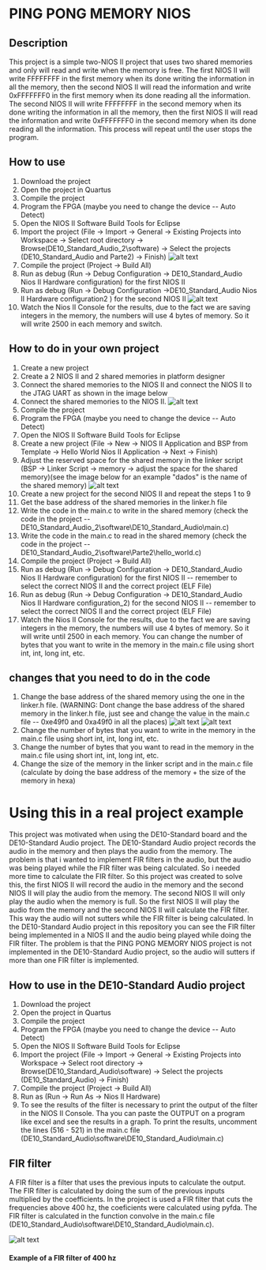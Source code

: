 # PING PONG MEMORY NIOS 

## Description
This project is a simple two-NIOS II project that uses two shared memories and only will read and write when the memory is free. The first NIOS II will write FFFFFFFF in the first memory when its done writing the information in all the memory, then the second NIOS II will read the information and write 0xFFFFFFF0 in the first memory when its done reading all the information. The second NIOS II will write FFFFFFFF in the second memory when its done writing the information in all the memory, then the first NIOS II will read the information and write 0xFFFFFFF0 in the second memory when its done reading all the information. This process will repeat until the user stops the program.

## How to use
1. Download the project
2. Open the project in Quartus
3. Compile the project
4. Program the FPGA (maybe you need to change the device -- Auto Detect)
5. Open the NIOS II Software Build Tools for Eclipse
6. Import the project (File -> Import -> General -> Existing Projects into Workspace -> Select root directory -> Browse(DE10_Standard_Audio_2\software) -> Select the projects (DE10_Standard_Audio and Parte2) -> Finish)
![alt text](images/eclipse.png)
7. Compile the project (Project -> Build All)
8. Run as debug (Run -> Debug Configuration -> DE10_Standard_Audio Nios II Hardware configuration) for the first NIOS II 
9. Run as debug (Run -> Debug Configuration  ->DE10_Standard_Audio Nios II Hardware configuration2 ) for the second NIOS II 
![alt text](images/iniciate_debig.png)
10. Watch the Nios II Console for the results, due to the fact we are saving integers in the memory, the numbers will use 4 bytes of memory. So it will write 2500 in each memory and switch.

## How to do in your own project
1. Create a new project
2. Create a 2 NIOS II  and 2 shared memories in platform designer
3. Connect the shared memories to the NIOS II and connect the NIOS II to the JTAG UART as shown in the image below
4. Connect the shared memories to the NIOS II.
![alt text](images/plataform.png)
5. Compile the project
6. Program the FPGA (maybe you need to change the device -- Auto Detect)
7. Open the NIOS II Software Build Tools for Eclipse
8. Create a new project (File -> New -> NIOS II Application and BSP from Template -> Hello World Nios II Application -> Next -> Finish)
9. Adjust the reserved space for the shared memory in the linker script (BSP -> Linker Script -> memory -> adjust the space for the shared memory)(see the image below for an example "dados" is the name of the shared memory)
![alt text](images/dados_1.png)
10. Create a new project for the second NIOS II  and repeat the steps 1 to 9
11. Get the base address of the shared memories in the linker.h file
12. Write the code in the main.c to write in the shared memory (check the code in the project -- DE10_Standard_Audio_2\software\DE10_Standard_Audio\main.c)
13. Write the code in the main.c to read in the shared memory (check the code in the project -- DE10_Standard_Audio_2\software\Parte2\hello_world.c)
14. Compile the project (Project -> Build All)
15. Run as debug (Run -> Debug Configuration -> DE10_Standard_Audio Nios II Hardware configuration) for the first NIOS II -- remember to select the correct NIOS II and the correct project (ELF File)
16. Run as debug (Run -> Debug Configuration  -> DE10_Standard_Audio Nios II Hardware configuration_2) for the second NIOS II -- remember to select the correct NIOS II and the correct project (ELF File)
17. Watch the Nios II Console for the results, due to the fact we are saving integers in the memory, the numbers will use 4 bytes of memory. So it will write until 2500 in each memory. You can change the number of bytes that you want to write in the memory in the main.c file using short int, int, long int, etc.

## changes that you need to do in the code
1. Change the base address of the shared memory using the one in the linker.h file. (WARNING: Dont change the base address of the shared memory in the linker.h file, just see and change the value in the main.c file -- 0xe49f0 and 0xa49f0 in all the places)
![alt text](images/base_add.png)
![alt text](images/change.png)
2. Change the number of bytes that you want to write in the memory in the main.c file using short int, int, long int, etc.
3. Change the number of bytes that you want to read in the memory in the main.c file using short int, int, long int, etc.
4. Change the size of the memory in the linker script and in the main.c file (calculate by doing the base address of the memory + the size of the memory in hexa)






# Using this in a real project example
This project was motivated when using the DE10-Standard board and the DE10-Standard Audio project. The DE10-Standard Audio project records the audio in the memory and then plays the audio from the memory. The problem is that i wanted to implement FIR filters in the audio, but the audio was being played while the FIR filter was being calculated. So i needed more time to calculate the FIR filter. So this project was created to solve this, the first NIOS II will record the audio in the memory and the second NIOS II will play the audio from the memory. The second NIOS II will only play the audio when the memory is full. So the first NIOS II will play the audio from the memory and the second NIOS II will calculate the FIR filter. This way the audio will not sutters while the FIR filter is being calculated.
In the DE10-Standard Audio project in this repository you can see the FIR filter being implemented in a NIOS II and the audio being played while doing the FIR filter. The problem is that the PING PONG MEMORY NIOS project is not implemented in the DE10-Standard Audio project, so the audio will sutters if more than one FIR filter is implemented.

## How to use in the DE10-Standard Audio project
1. Download the project
2. Open the project in Quartus
3. Compile the project
4. Program the FPGA (maybe you need to change the device -- Auto Detect)
5. Open the NIOS II Software Build Tools for Eclipse
6. Import the project (File -> Import -> General -> Existing Projects into Workspace -> Select root directory -> Browse(DE10_Standard_Audio\software) -> Select the projects (DE10_Standard_Audio) -> Finish)
7. Compile the project (Project -> Build All)
8. Run as (Run -> Run As -> Nios II Hardware)
9. To see the results of the filter is necessary to print the output of the filter in the NIOS II Console. Tha you can paste the OUTPUT on a program like excel and see the results in a graph. To print the results, uncomment the lines (516 - 521) in the main.c file (DE10_Standard_Audio\software\DE10_Standard_Audio\main.c)

## FIR filter
A FIR filter is a filter that uses the previous inputs to calculate the output. The FIR filter is calculated by doing the sum of the previous inputs multiplied by the coefficients. In the project is used a FIR filter that cuts the frequencies above 400 hz, the coeficients were calculated using pyfda. The FIR filter is calculated in the function convolve in the main.c file (DE10_Standard_Audio\software\DE10_Standard_Audio\main.c).

![alt text](images/fir.png)
#### Example of a FIR filter of 400 hz